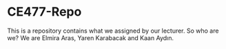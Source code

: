 # CE477-Repo
This is a repository contains what we assigned by our lecturer. So who are we? We are Elmira Aras, Yaren Karabacak and Kaan Aydın.
